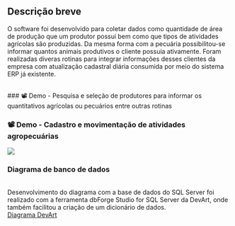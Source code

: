 ## Descrição breve
<p>
O software foi desenvolvido para coletar dados como quantidade de área de produção que um 
produtor possui bem como que tipos de atividades agrícolas são produzidas. Da mesma forma 
com a pecuária possibilitou-se informar quantos animais produtivos o cliente possuia ativamente.
Foram realizadas diveras rotinas para integrar informações desses clientes da empresa com
atualização cadastral diária consumida por meio do sistema ERP já existente.
</p>

<br>
### 📽 Demo - Pesquisa e seleção de produtores para informar os quantitativos agrícolas ou pecuários entre outras rotinas


### 📽 Demo - Cadastro e movimentação de atividades agropecuárias
<img src="/demo/cadastroMov.gif">

### Diagrama de banco de dados
<br>
Desenvolvimento do diagrama com a base de dados do SQL Server foi realizado 
com a ferramenta dbForge Studio for SQL Server da DevArt, onde também facilitou 
a criação de um dicionário de dados.
<br>
<a href=https://drive.google.com/file/d/1XbXpgxTWZIQ3CRomjIKGZXP2YcSDWubK/view?usp=sharing>Diagrama DevArt</a>
<br>

